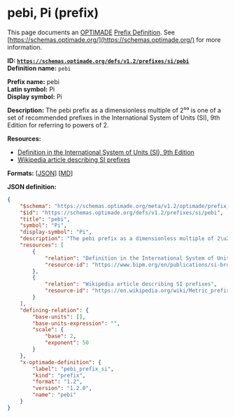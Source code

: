 # pebi, Pi (prefix)

This page documents an [OPTIMADE](https://www.optimade.org/) [Prefix Definition](https://schemas.optimade.org/#definitions). See [https://schemas.optimade.org/](https://schemas.optimade.org/) for more information.

**ID: [`https://schemas.optimade.org/defs/v1.2/prefixes/si/pebi`](https://schemas.optimade.org/defs/v1.2/prefixes/si/pebi.md)**  
**Definition name:** `pebi`

**Prefix name:** pebi  
**Latin symbol:** Pi  
**Display symbol:** Pi  
  
**Description:** The pebi prefix as a dimensionless multiple of 2⁵⁰ is one of a set of recommended prefixes in the International System of Units (SI), 9th Edition for referring to powers of 2.



**Resources:**

- [Definition in the International System of Units (SI), 9th Edition](https://www.bipm.org/en/publications/si-brochure)
- [Wikipedia article describing SI prefixes](https://en.wikipedia.org/wiki/Metric_prefix)


**Formats:** [[JSON](pebi.json)] [[MD](pebi.md)]

**JSON definition:**

``` json
{
    "$schema": "https://schemas.optimade.org/meta/v1.2/optimade/prefix_definition.md",
    "$id": "https://schemas.optimade.org/defs/v1.2/prefixes/si/pebi",
    "title": "pebi",
    "symbol": "Pi",
    "display-symbol": "Pi",
    "description": "The pebi prefix as a dimensionless multiple of 2\u2075\u2070 is one of a set of recommended prefixes in the International System of Units (SI), 9th Edition for referring to powers of 2.",
    "resources": [
        {
            "relation": "Definition in the International System of Units (SI), 9th Edition",
            "resource-id": "https://www.bipm.org/en/publications/si-brochure"
        },
        {
            "relation": "Wikipedia article describing SI prefixes",
            "resource-id": "https://en.wikipedia.org/wiki/Metric_prefix"
        }
    ],
    "defining-relation": {
        "base-units": [],
        "base-units-expression": "",
        "scale": {
            "base": 2,
            "exponent": 50
        }
    },
    "x-optimade-definition": {
        "label": "pebi_prefix_si",
        "kind": "prefix",
        "format": "1.2",
        "version": "1.2.0",
        "name": "pebi"
    }
}
```